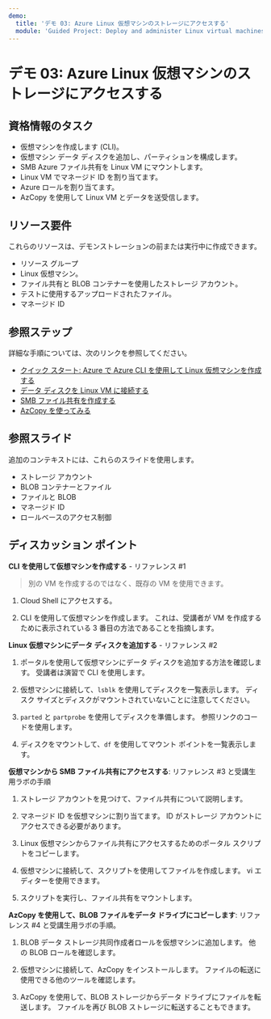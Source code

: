```yaml
---
demo:
  title: 'デモ 03: Azure Linux 仮想マシンのストレージにアクセスする'
  module: 'Guided Project: Deploy and administer Linux virtual machines'
---
```


# デモ 03: Azure Linux 仮想マシンのストレージにアクセスする

## 資格情報のタスク

+ 仮想マシンを作成します (CLI)。
+ 仮想マシン データ ディスクを追加し、パーティションを構成します。 
+ SMB Azure ファイル共有を Linux VM にマウントします。
+ Linux VM でマネージド ID を割り当てます。 
+ Azure ロールを割り当てます。 
+ AzCopy を使用して Linux VM とデータを送受信します。 

## リソース要件

これらのリソースは、デモンストレーションの前または実行中に作成できます。 
+ リソース グループ
+ Linux 仮想マシン。
+ ファイル共有と BLOB コンテナーを使用したストレージ アカウント。
+ テストに使用するアップロードされたファイル。
+ マネージド ID 

## 参照ステップ

詳細な手順については、次のリンクを参照してください。

+ [クイック スタート: Azure で Azure CLI を使用して Linux 仮想マシンを作成する](https://learn.microsoft.com/en-us/azure/virtual-machines/linux/quick-create-cli)
+ [データ ディスクを Linux VM に接続する](https://learn.microsoft.com/azure/virtual-machines/linux/attach-disk-portal)
+ [SMB ファイル共有を作成する](https://learn.microsoft.com/azure/storage/files/storage-how-to-create-file-share?tabs=azure-portal)
+ [AzCopy を使ってみる](https://learn.microsoft.com/azure/storage/common/storage-use-azcopy-v10)


## 参照スライド

追加のコンテキストには、これらのスライドを使用します。 
+ ストレージ アカウント
+ BLOB コンテナーとファイル
+ ファイルと BLOB
+ マネージド ID
+ ロールベースのアクセス制御

## ディスカッション ポイント

**CLI を使用して仮想マシンを作成する** - リファレンス #1

>別の VM を作成するのではなく、既存の VM を使用できます。

1. Cloud Shell にアクセスする。

1. CLI を使用して仮想マシンを作成します。 これは、受講者が VM を作成するために表示されている 3 番目の方法であることを指摘します。
   
**Linux 仮想マシンにデータ ディスクを追加する** - リファレンス #2

1. ポータルを使用して仮想マシンにデータ ディスクを追加する方法を確認します。 受講者は演習で CLI を使用します。

1. 仮想マシンに接続して、`lsblk` を使用してディスクを一覧表示します。 ディスク サイズとディスクがマウントされていないことに注意してください。

1. `parted` と `partprobe` を使用してディスクを準備します。 参照リンクのコードを使用します。

1. ディスクをマウントして、`df` を使用してマウント ポイントを一覧表示します。 

**仮想マシンから SMB ファイル共有にアクセスする**: リファレンス #3 と受講生用ラボの手順

1. ストレージ アカウントを見つけて、ファイル共有について説明します。

1. マネージド ID を仮想マシンに割り当てます。 ID がストレージ アカウントにアクセスできる必要があります。

1. Linux 仮想マシンからファイル共有にアクセスするためのポータル スクリプトをコピーします。

1. 仮想マシンに接続して、スクリプトを使用してファイルを作成します。 vi エディターを使用できます。

1. スクリプトを実行し、ファイル共有をマウントします。 

**AzCopy を使用して、BLOB ファイルをデータ ドライブにコピーします**: リファレンス #4 と受講生用ラボの手順。

1. BLOB データ ストレージ共同作成者ロールを仮想マシンに追加します。 他の BLOB ロールを確認します。 

1. 仮想マシンに接続して、AzCopy をインストールします。 ファイルの転送に使用できる他のツールを確認します。 

1. AzCopy を使用して、BLOB ストレージからデータ ドライブにファイルを転送します。 ファイルを再び BLOB ストレージに転送することもできます。  
